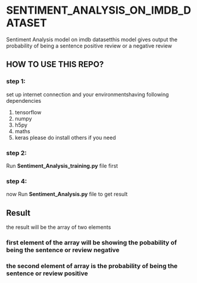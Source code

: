 # SENTIMENT_ANALYSIS_ON_IMDB_DATASET
Sentiment Analysis model on imdb datasetthis model  gives output the probability of being a sentence positive review or a negative review

## **HOW TO USE THIS REPO?**

### step 1:
set up internet connection and your environmentshaving following dependencies
1. tensorflow
2. numpy
4. h5py
5. maths
6. keras
please do install others if you need
### step  2:
Run **Sentiment_Analysis_training.py** file first

### step 4:
now Run  **Sentiment_Analysis.py** file to get result
## Result
the result will be the array of two elements 
### first element of the array will be showing the pobability of being the sentence or review negative 
### the second element of array is the probability of being the sentence or review positive
